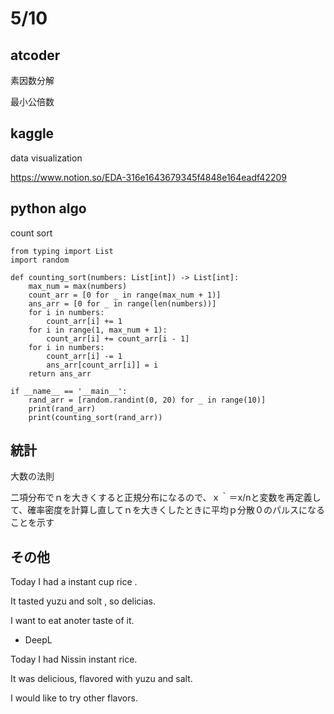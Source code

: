 # 5/10

## atcoder

素因数分解

最小公倍数

## kaggle
data visualization

https://www.notion.so/EDA-316e1643679345f4848e164eadf42209

## python algo

count sort

```
from typing import List
import random

def counting_sort(numbers: List[int]) -> List[int]:
    max_num = max(numbers)
    count_arr = [0 for _ in range(max_num + 1)]
    ans_arr = [0 for _ in range(len(numbers))]
    for i in numbers:
        count_arr[i] += 1
    for i in range(1, max_num + 1):
        count_arr[i] += count_arr[i - 1]
    for i in numbers:
        count_arr[i] -= 1
        ans_arr[count_arr[i]] = i
    return ans_arr

if __name__ == '__main__':
    rand_arr = [random.randint(0, 20) for _ in range(10)]
    print(rand_arr)
    print(counting_sort(rand_arr))

```

## 統計
大数の法則

二項分布でｎを大きくすると正規分布になるので、ｘ｀＝x/nと変数を再定義して、確率密度を計算し直してｎを大きくしたときに平均ｐ分散０のパルスになることを示す

## その他
Today I had a instant cup rice .

It tasted yuzu and solt , so delicias.

I want to eat anoter taste of it.

- DeepL

Today I had Nissin instant rice.

It was delicious, flavored with yuzu and salt.

I would like to try other flavors.
